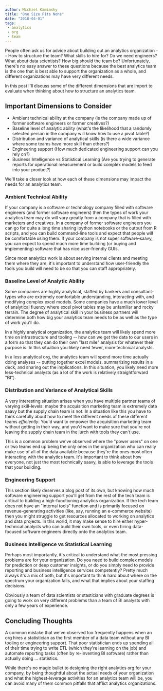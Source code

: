```yaml
---
author: Michael Kaminsky
title: "One Size Fits None"
date: "2018-04-01"
tags: 
 - analytics
 - org
 - team
---
```


People often ask us for advice about building out an analytics organization -- How to structure the team? What skills to hire for? Do we need engineers? What about data scientists? How big should the team be? Unfortunately, there's no easy answer to these questions because the best analytics team is the one that is best able to support the organization as a whole, and different organizations may have very different needs.

In this post I'll discuss some of the different dimensions that are import to evaluate when thinking about how to structure an analytics team.

## Important Dimensions to Consider

* Ambient technical ability at the company (is the company made up of former software engineers or former creatives?)
* Baseline level of analytic ability (what's the likelihood that a randomly selected person in the company will know how to use a pivot table?)
* Distribution and variance of analytical skills (is there a wide variance where some teams have more skill than others?)
* Engineering support (How much dedicated engineering support can you rely on?)
* Business Intelligence vs Statistical Learning (Are you trying to generate reports for operational measurement or build complex models to feed into your product?)

We'll take a closer look at how each of these dimensions may impact the needs for an analytics team.

### Ambient Technical Ability 

If your company is a software or technology company filled with software engineers (and former software engineers) then the types of work your analytics team may do will vary greatly from a company that is filled with marketers and creatives. In a company of former software engineers you can go for quite a long time sharing ipython notebooks or the output from R scripts, and you can build command-line tools and expect that people will be comfortable using them. If your company is not super software-saavy, you can expect to spend much more time building (or buying and implementing) software that has nice user-friendly GUIs. 

Since most analytics work is about serving internal clients and meeting them where they are, it's important to understand how user-friendly the tools you build will need to be so that you can staff appropriately.

### Baseline Level of Analytic Ability

Some companies are highly analytical, staffed by bankers and consultant-types who are extremely comfortable understanding, interacting with, and modifying complex excel models. Some companies have a much lower level of analytical fluency where excel pivot tables may be unfamiliar and rocky terrain. The degree of analytical skill in your business partners will determine both how big your analytics team needs to be as well as the type of work you'll do. 

In a highly analytical organization, the analytics team will likely spend more time on infrastructure and tooling -- how can we get the data to our users in a form so that they can do their own "last mile" analysis for whatever their purpose is. In this situation you likely need fewer, more technical analysts.

In a less analytical org, the analytics team will spend more time actually doing analyses -- putting together excel models, summarizing results in a deck, and sharing out the implications. In this situation, you likely need more less-technical analysts (as a lot of the work is relatively straightforward "BI").

### Distribution and Variance of Analytical Skills

A very interesting situation arises when you have multiple partner teams of varying skill-levels: maybe the acquisition marketing team is extremely data saavy but the supply chain team is not. In a situation like this you have to think carefully about how to meet the different needs of these different teams *efficiently*. You'd want to empower the acquisition marketing team without getting in their way, and you'd want to make sure that you're not leaving the supply chain team in the lurch with tools they can't use.

This is a common problem we've observed where the "power users" on one or two teams end up being the only ones in the organization who can really make use of all of the data available because they're the ones most often interacting with the analytics team. It's important to think about how everyone, not just the most technically saavy, is able to leverage the tools that your building.

### Engineering Support

This section likely deserves a blog post of its own, but knowing how much software engineering support you'll get from the rest of the tech team is critical to building a high-functioning analytics organization. If the tech team does not have an "internal tools" function and is primarily focused on revenue-generating activities (like, say, running an e-commerce website) then you might struggle to get resources allocated to working on analytics and data projects. In this world, it may make sense to hire either hyper-technical analysts who can build their own tools, or even hiring data-focused software engineers directly onto the analytics team.

### Business Intelligence vs Statistical Learning

Perhaps most importantly, it's critical to understand what the most pressing problems are for your organization. Do you need to build complex models for prediction or deep customer insights, or do you simply need to provide reporting and business intelligence services competently? Pretty much always it's a mix of both, but it's important to think hard about where on the spectrum your organization falls, and what that implies about your staffing decisions. 

Obviously a team of data scientists or stasticians with graduate degrees is going to work on very different problems than a team of BI analysts with only a few years of experience.

## Concluding Thoughts

A common mistake that we've observed too frequently happens when an org hires a statistician as the first member of a data team without any BI tooling or engineering support. That poor statistician ends up spending all of their time trying to write ETL (which they're learning on the job) and automate reporting tasks (often by re-inventing BI software) rather than actually doing ... statistics. 

While there's no magic bullet to designing the right analytics org for your company, by being thoughtful about the actual needs of your organization and what the highest-leverage activities for an analytics team will be, you can avoid many of them common pitfalls that afflict analytics organizations. 
